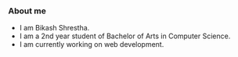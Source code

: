 

### About me
 - I am Bikash Shrestha.                                                                                                                                                         
 - I am a 2nd year student of Bachelor of Arts in Computer Science.                                                                                                                   
 - I am currently working on web development.


<!-- ![Medium](https://user-images.githubusercontent.com/83506059/183006012-4897ecfe-c827-49bd-a9e9-87c8a1a78378.jpg) -->
